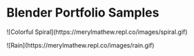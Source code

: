 # Blender Portfolio Samples
<p>
![Colorful Spiral](https://merylmathew.repl.co/images/spiral.gif)
</p>
 
 <p>
 ![Rain](https://merylmathew.repl.co/images/rain.gif)
 </p>
